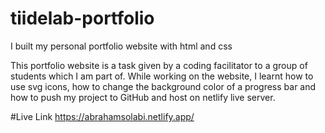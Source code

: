 # tiidelab-portfolio
I built my personal portfolio website with html and css 

This portfolio website is a task given by a coding facilitator to a group of students which I am part of. 
While working on the website, I learnt how to use svg icons, how to change the background color of a progress 
bar and how to push my project to GitHub and host on netlify live server.

#Live Link 
https://abrahamsolabi.netlify.app/

